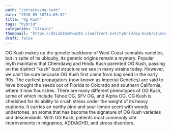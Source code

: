 ```yaml
---
path: "/strains/og-kush"
date: "2018-09-10T14:05:52"
title: "Og Kush"
tags: "hybrid"
categories: "strains"
thumbnail: "https://d3ix816x6wuc0d.cloudfront.net/hybrid/og-kush/primary?width=480"
draft: false
---
```

OG Kush makes up the genetic backbone of West Coast cannabis varieties, but in spite of its ubiquity, its genetic origins remain a mystery. Popular myth maintains that Chemdawg and Hindu Kush parented OG Kush, passing on the distinct “kush” bud structure we see in many strains today. However, we can’t be sure because OG Kush first came from bag seed in the early 90s. The earliest propagators (now known as Imperial Genetics) are said to have brought the seeds out of Florida to Colorado and southern California, where it now flourishes. There are many different phenotypes of OG Kush, some of which include Tahoe OG, SFV OG, and Alpha OG. OG Kush is cherished for its ability to crush stress under the weight of its heavy euphoria. It carries an earthy pine and sour lemon scent with woody undertones, an aroma that has become the signature of OG Kush varieties and descendants. With OG Kush, patients most commonly cite improvements in migraines, ADD/ADHD, and stress disorders. 